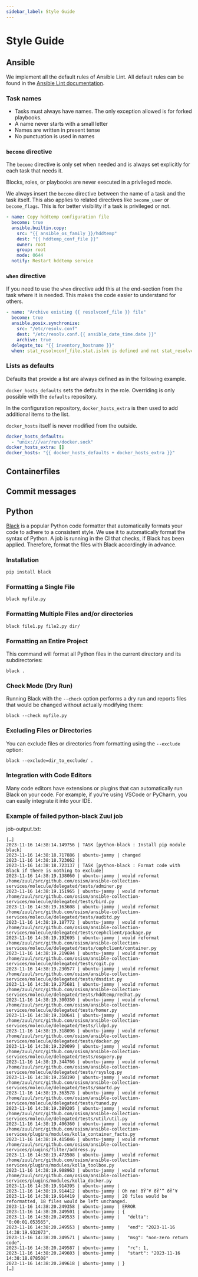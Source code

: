 ```yaml
---
sidebar_label: Style Guide
---
```


# Style Guide

## Ansible

We implement all the default rules of Ansible Lint. All default rules can be found in the
[Ansible Lint documentation](https://ansible.readthedocs.io/projects/lint/rules/).

### Task names

* Tasks must always have names. The only exception allowed is for forked playbooks.
* A name never starts with a small letter
* Names are written in present tense
* No punctuation is used in names

### `become` directive

The `become` directive is only set when needed and is always set explicitly for each task that needs it.

Blocks, roles, or playbooks are never executed in a privileged mode.

We always insert the `become` directive between the name of a task and the task itself. This also applies
to related directives like `become_user`  or `become_flags`. This is for better visibility if a task is
privileged or not.

```yaml
- name: Copy hddtemp configuration file
  become: true
  ansible.builtin.copy:
    src: "{{ ansible_os_family }}/hddtemp"
    dest: "{{ hddtemp_conf_file }}"
    owner: root
    group: root
    mode: 0644
  notify: Restart hddtemp service
```

### `when` directive

If you need to use the `when` directive add this at the end-section from the task where it is needed. This
makes the code easier to understand for others.

```yaml
- name: "Archive existing {{ resolvconf_file }} file"
  become: true
  ansible.posix.synchronize:
    src: "/etc/resolv.conf"
    dest: "/etc/resolv.conf.{{ ansible_date_time.date }}"
    archive: true
  delegate_to: "{{ inventory_hostname }}"
  when: stat_resolvconf_file.stat.islnk is defined and not stat_resolvconf_file.stat.islnk
```

### Lists as defaults

Defaults that provide a list are always defined as in the following example.

`docker_hosts_defaults` sets the defaults in the role. Overriding is only possible with the `defaults` repository.

In the configuration repository, `docker_hosts_extra` is then used to add additional items to the list.

`docker_hosts` itself is never modified from the outside.

```yaml
docker_hosts_defaults:
  - "unix:///var/run/docker.sock"
docker_hosts_extra: []
docker_hosts: "{{ docker_hosts_defaults + docker_hosts_extra }}"
```

## Containerfiles

## Commit messages

## Python

[Black](https://github.com/psf/black) is a popular Python code formatter that automatically 
formats your code to adhere to a consistent style. We use it to automatically format the 
syntax of Python. A job is running in the CI that checks, if Black has been applied. Therefore, 
format the files with Black accordingly in advance.

### Installation 
```pip install black```

### Formatting a Single File
```black myfile.py```

### Formatting Multiple Files and/or directories 
```black file1.py file2.py dir/```

### Formatting an Entire Project
This command will format all Python files in the current directory and its subdirectories:

```black .```

### Check Mode (Dry Run)
Running Black with the ```--check``` option performs a dry run and reports files that would be 
changed without actually modifying them:

```black --check myfile.py```

### Excluding Files or Directories
You can exclude files or directories from formatting using the ```--exclude``` option:

```black --exclude=dir_to_exclude/ .```

### Integration with Code Editors
Many code editors have extensions or plugins that can automatically run Black on your code. 
For example, if you're using VSCode or PyCharm, you can easily integrate it into your IDE.

### Example of failed python-black Zuul job 
job-output.txt:
```
[…]
2023-11-16 14:38:14.149756 | TASK [python-black : Install pip module black]
2023-11-16 14:38:18.717886 | ubuntu-jammy | changed
2023-11-16 14:38:18.723062 | 
2023-11-16 14:38:18.723137 | TASK [python-black : Format code with Black if there is nothing to exclude]
2023-11-16 14:38:19.138060 | ubuntu-jammy | would reformat /home/zuul/src/github.com/osism/ansible-collection-services/molecule/delegated/tests/adminer.py
2023-11-16 14:38:19.151965 | ubuntu-jammy | would reformat /home/zuul/src/github.com/osism/ansible-collection-services/molecule/delegated/tests/bird.py
2023-11-16 14:38:19.163608 | ubuntu-jammy | would reformat /home/zuul/src/github.com/osism/ansible-collection-services/molecule/delegated/tests/auditd.py
2023-11-16 14:38:19.187772 | ubuntu-jammy | would reformat /home/zuul/src/github.com/osism/ansible-collection-services/molecule/delegated/tests/cephclient/package.py
2023-11-16 14:38:19.192695 | ubuntu-jammy | would reformat /home/zuul/src/github.com/osism/ansible-collection-services/molecule/delegated/tests/cephclient/container.py
2023-11-16 14:38:19.219694 | ubuntu-jammy | would reformat /home/zuul/src/github.com/osism/ansible-collection-services/molecule/delegated/tests/cgit.py
2023-11-16 14:38:19.230577 | ubuntu-jammy | would reformat /home/zuul/src/github.com/osism/ansible-collection-services/molecule/delegated/tests/dnsdist.py
2023-11-16 14:38:19.275681 | ubuntu-jammy | would reformat /home/zuul/src/github.com/osism/ansible-collection-services/molecule/delegated/tests/hddtemp/redhat.py
2023-11-16 14:38:19.300350 | ubuntu-jammy | would reformat /home/zuul/src/github.com/osism/ansible-collection-services/molecule/delegated/tests/homer.py
2023-11-16 14:38:19.310641 | ubuntu-jammy | would reformat /home/zuul/src/github.com/osism/ansible-collection-services/molecule/delegated/tests/lldpd.py
2023-11-16 14:38:19.318096 | ubuntu-jammy | would reformat /home/zuul/src/github.com/osism/ansible-collection-services/molecule/delegated/tests/docker.py
2023-11-16 14:38:19.329099 | ubuntu-jammy | would reformat /home/zuul/src/github.com/osism/ansible-collection-services/molecule/delegated/tests/osquery.py
2023-11-16 14:38:19.344766 | ubuntu-jammy | would reformat /home/zuul/src/github.com/osism/ansible-collection-services/molecule/delegated/tests/rsyslog.py
2023-11-16 14:38:19.358190 | ubuntu-jammy | would reformat /home/zuul/src/github.com/osism/ansible-collection-services/molecule/delegated/tests/smartd.py
2023-11-16 14:38:19.363578 | ubuntu-jammy | would reformat /home/zuul/src/github.com/osism/ansible-collection-services/molecule/delegated/tests/tuned.py
2023-11-16 14:38:19.389205 | ubuntu-jammy | would reformat /home/zuul/src/github.com/osism/ansible-collection-services/molecule/delegated/tests/util/util.py
2023-11-16 14:38:19.406360 | ubuntu-jammy | would reformat /home/zuul/src/github.com/osism/ansible-collection-services/plugins/modules/kolla_container_facts.py
2023-11-16 14:38:19.415046 | ubuntu-jammy | would reformat /home/zuul/src/github.com/osism/ansible-collection-services/plugins/filter/address.py
2023-11-16 14:38:19.473508 | ubuntu-jammy | would reformat /home/zuul/src/github.com/osism/ansible-collection-services/plugins/modules/kolla_toolbox.py
2023-11-16 14:38:19.908963 | ubuntu-jammy | would reformat /home/zuul/src/github.com/osism/ansible-collection-services/plugins/modules/kolla_docker.py
2023-11-16 14:38:19.914395 | ubuntu-jammy |
2023-11-16 14:38:19.914412 | ubuntu-jammy | Oh no! ðŸ’¥ ðŸ’” ðŸ’¥
2023-11-16 14:38:19.914419 | ubuntu-jammy | 20 files would be reformatted, 18 files would be left unchanged.
2023-11-16 14:38:20.249358 | ubuntu-jammy | ERROR
2023-11-16 14:38:20.249501 | ubuntu-jammy | {
2023-11-16 14:38:20.249533 | ubuntu-jammy |   "delta": "0:00:01.053565",
2023-11-16 14:38:20.249553 | ubuntu-jammy |   "end": "2023-11-16 14:38:19.932073",
2023-11-16 14:38:20.249571 | ubuntu-jammy |   "msg": "non-zero return code",
2023-11-16 14:38:20.249587 | ubuntu-jammy |   "rc": 1,
2023-11-16 14:38:20.249603 | ubuntu-jammy |   "start": "2023-11-16 14:38:18.878508"
2023-11-16 14:38:20.249618 | ubuntu-jammy | }
[…]
```
